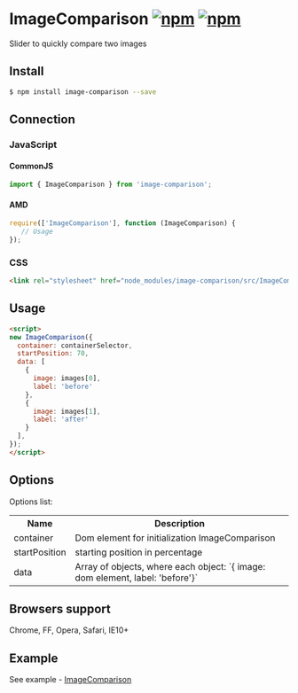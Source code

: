 ImageComparison
[![npm](https://img.shields.io/npm/dt/image-comparison.svg)](https://www.npmjs.com/package/image-comparison)
[![npm](https://img.shields.io/npm/v/image-comparison.svg)](https://www.npmjs.com/package/image-comparison)
===============
Slider to quickly compare two images

## Install
```bash
$ npm install image-comparison --save
```

## Connection
### JavaScript
#### CommonJS
```js
import { ImageComparison } from 'image-comparison';
```
#### AMD
```js
require(['ImageComparison'], function (ImageComparison) {
   // Usage
});
```
### CSS
```html
<link rel="stylesheet" href="node_modules/image-comparison/src/ImageComparison.css">
```

## Usage
```html
<script>
new ImageComparison({ 
  container: containerSelector,
  startPosition: 70,
  data: [
    {
      image: images[0],
      label: 'before'
    },
    {
      image: images[1],
      label: 'after'
    }
  ],
});
</script>
```

## Options
Options list:
<table>
    <tr>
      <th>Name</td>
      <th>Description</th>
    </tr>
    <tr>
      <td>container</td>
      <td>Dom element for initialization ImageComparison</td>
    </tr>
   <tr>
      <td>startPosition</td>
      <td>starting position in percentage</td>
    </tr>
   <tr>
      <td>data</td>
      <td>Array of objects, where each object: `{ image: dom element, label: 'before'}`</td>
    </tr>
</table>


## Browsers support
Chrome, FF, Opera, Safari, IE10+

## Example
See example - <a href="https://m-ulyanov.github.io/image-comparison/">ImageComparison</a>
